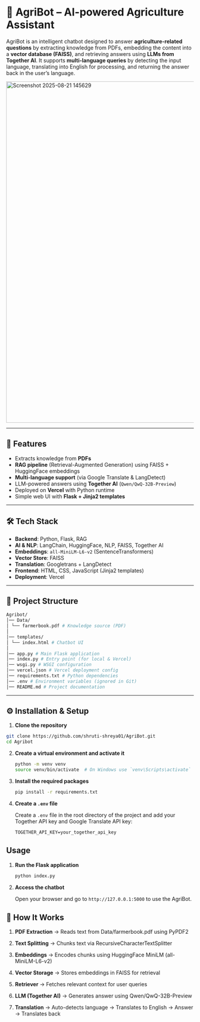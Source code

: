 # 🌱 AgriBot – AI-powered Agriculture Assistant

AgriBot is an intelligent chatbot designed to answer **agriculture-related questions** by extracting knowledge from PDFs, embedding the content into a **vector database (FAISS)**, and retrieving answers using **LLMs from Together AI**. It supports **multi-language queries** by detecting the input language, translating into English for processing, and returning the answer back in the user’s language.  

<img width="1867" height="916" alt="Screenshot 2025-08-21 145629" src="https://github.com/user-attachments/assets/d2202389-86a4-4510-8d74-2c07bc0ea2d8" />

---

## 🚀 Features
- Extracts knowledge from **PDFs**  
- **RAG pipeline** (Retrieval-Augmented Generation) using FAISS + HuggingFace embeddings  
- **Multi-language support** (via Google Translate & LangDetect)  
- LLM-powered answers using **Together AI** (`Qwen/QwQ-32B-Preview`)  
- Deployed on **Vercel** with Python runtime  
- Simple web UI with **Flask + Jinja2 templates**  

---

## 🛠 Tech Stack
- **Backend**: Python, Flask, RAG
- **AI & NLP**: LangChain, HuggingFace, NLP, FAISS, Together AI  
- **Embeddings**: `all-MiniLM-L6-v2` (SentenceTransformers)  
- **Vector Store**: FAISS  
- **Translation**: Googletrans + LangDetect  
- **Frontend**: HTML, CSS, JavaScript (Jinja2 templates)  
- **Deployment**: Vercel  

---

## 📂 Project Structure

```bash
Agribot/
│── Data/
│ └── farmerbook.pdf # Knowledge source (PDF)
│
│── templates/
│ └── index.html # Chatbot UI
│
│── app.py # Main Flask application
│── index.py # Entry point (for local & Vercel)
│── wsgi.py # WSGI configuration
│── vercel.json # Vercel deployment config
│── requirements.txt # Python dependencies
│── .env # Environment variables (ignored in Git)
│── README.md # Project documentation
```
---

## ⚙️ Installation & Setup

1. **Clone the repository**
```bash
git clone https://github.com/shruti-shreya01/AgriBot.git
cd Agribot
   ```

2. **Create a virtual environment and activate it**

   ```bash
   python -m venv venv
   source venv/bin/activate  # On Windows use `venv\Scripts\activate`
   ```

3. **Install the required packages**

   ```bash
   pip install -r requirements.txt
   ```

4. **Create a `.env` file**

   Create a `.env` file in the root directory of the project and add your Together API key and Google Translate API key:

   ```
   TOGETHER_API_KEY=your_together_api_key
   ```

## Usage

1. **Run the Flask application**

   ```bash
   python index.py
   ```

2. **Access the chatbot**

   Open your browser and go to `http://127.0.0.1:5000` to use the AgriBot.

## 📡 How It Works

1. **PDF Extraction** → Reads text from Data/farmerbook.pdf using PyPDF2

2. **Text Splitting** → Chunks text via RecursiveCharacterTextSplitter

3. **Embeddings** → Encodes chunks using HuggingFace MiniLM (all-MiniLM-L6-v2)

4. **Vector Storage** → Stores embeddings in FAISS for retrieval

5. **Retriever** → Fetches relevant context for user queries

6. **LLM (Together AI)** → Generates answer using Qwen/QwQ-32B-Preview

7. **Translation** → Auto-detects language → Translates to English → Answer → Translates back







